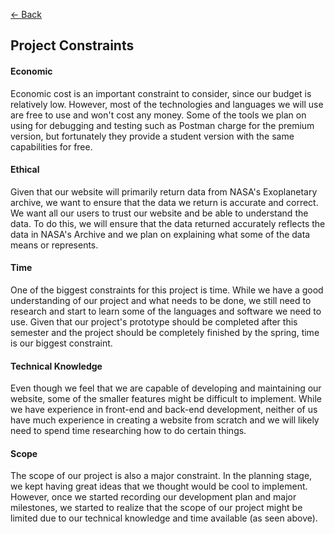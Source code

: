 [<- Back](./README.md)

## Project Constraints

#### Economic
Economic cost is an important constraint to consider, since our budget is relatively low. However, most of the technologies and languages we will use are free to use and won't cost any money. Some of the tools we plan on using for debugging and testing such as Postman charge for the premium version, but fortunately they provide a student version with the same capabilities for free.

#### Ethical 
Given that our website will primarily return data from NASA's Exoplanetary archive, we want to ensure that the data we return is accurate and correct. We want all our users to trust our website and be able to understand the data. To do this, we will ensure that the data returned accurately reflects the data in NASA's Archive and we plan on explaining what some of the data means or represents.

#### Time
One of the biggest constraints for this project is time. While we have a good understanding of our project and what needs to be done, we still need to research and start to learn some of the languages and software we need to use. Given that our project's prototype should be completed after this semester and the project should be completely finished by the spring, time is our biggest constraint. 

#### Technical Knowledge
Even though we feel that we are capable of developing and maintaining our website, some of the smaller features might be difficult to implement. While we have experience in front-end and back-end development, neither of us have much experience in creating a website from scratch and we will likely need to spend time researching how to do certain things. 

#### Scope
The scope of our project is also a major constraint. In the planning stage, we kept having great ideas that we thought would be cool to implement. However, once we started recording our development plan and major milestones, we started to realize that the scope of our project might be limited due to our technical knowledge and time available (as seen above).

